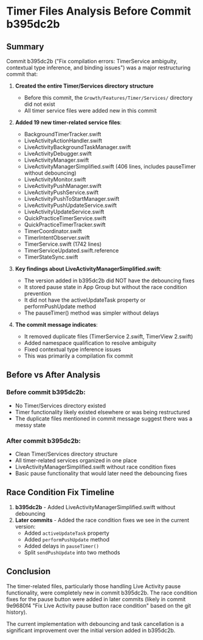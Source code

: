 # Timer Files Analysis Before Commit b395dc2b

## Summary
Commit b395dc2b ("Fix compilation errors: TimerService ambiguity, contextual type inference, and binding issues") was a major restructuring commit that:

1. **Created the entire Timer/Services directory structure**
   - Before this commit, the `Growth/Features/Timer/Services/` directory did not exist
   - All timer service files were added new in this commit

2. **Added 19 new timer-related service files**:
   - BackgroundTimerTracker.swift
   - LiveActivityActionHandler.swift
   - LiveActivityBackgroundTaskManager.swift
   - LiveActivityDebugger.swift
   - LiveActivityManager.swift
   - LiveActivityManagerSimplified.swift (406 lines, includes pauseTimer without debouncing)
   - LiveActivityMonitor.swift
   - LiveActivityPushManager.swift
   - LiveActivityPushService.swift
   - LiveActivityPushToStartManager.swift
   - LiveActivityPushUpdateService.swift
   - LiveActivityUpdateService.swift
   - QuickPracticeTimerService.swift
   - QuickPracticeTimerTracker.swift
   - TimerCoordinator.swift
   - TimerIntentObserver.swift
   - TimerService.swift (1742 lines)
   - TimerServiceUpdated.swift.reference
   - TimerStateSync.swift

3. **Key findings about LiveActivityManagerSimplified.swift**:
   - The version added in b395dc2b did NOT have the debouncing fixes
   - It stored pause state in App Group but without the race condition prevention
   - It did not have the activeUpdateTask property or performPushUpdate method
   - The pauseTimer() method was simpler without delays

4. **The commit message indicates**:
   - It removed duplicate files (TimerService 2.swift, TimerView 2.swift)
   - Added namespace qualification to resolve ambiguity
   - Fixed contextual type inference issues
   - This was primarily a compilation fix commit

## Before vs After Analysis

### Before commit b395dc2b:
- No Timer/Services directory existed
- Timer functionality likely existed elsewhere or was being restructured
- The duplicate files mentioned in commit message suggest there was a messy state

### After commit b395dc2b:
- Clean Timer/Services directory structure
- All timer-related services organized in one place
- LiveActivityManagerSimplified.swift without race condition fixes
- Basic pause functionality that would later need the debouncing fixes

## Race Condition Fix Timeline

1. **b395dc2b** - Added LiveActivityManagerSimplified.swift without debouncing
2. **Later commits** - Added the race condition fixes we see in the current version:
   - Added `activeUpdateTask` property
   - Added `performPushUpdate` method  
   - Added delays in `pauseTimer()`
   - Split `sendPushUpdate` into two methods

## Conclusion

The timer-related files, particularly those handling Live Activity pause functionality, were completely new in commit b395dc2b. The race condition fixes for the pause button were added in later commits (likely in commit 9e9680f4 "Fix Live Activity pause button race condition" based on the git history).

The current implementation with debouncing and task cancellation is a significant improvement over the initial version added in b395dc2b.